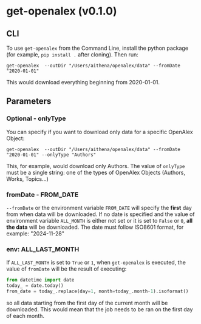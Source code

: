 # get-openalex (v0.1.0)

## CLI
To use `get-openalex` from the Command Line, install the python package (for example, `pip install .` after cloning). Then run:
```
get-openalex  --outDir "/Users/aithena/openalex/data" --fromDate "2020-01-01"
```
This would download everything beginning from 2020-01-01.

## Parameters
### Optional - onlyType
You can specify if you want to download only data for a specific OpenAlex Object:
```
get-openalex  --outDir "/Users/aithena/openalex/data" --fromDate "2020-01-01" --onlyType "Authors"
```
This, for example, would download only Authors.
The value of `onlyType` must be a single string:
one of the types of OpenAlex Objects (Authors, Works, Topics...)

### fromDate - FROM_DATE
`--fromDate` or the environment variable `FROM_DATE` will specify the **first** day from when data will be downloaded.
If no date is specified and the value of environment variable `ALL_MONTH` is either not set or it is set to `False` or `0`, **all the data** will be downloaded.
The date must follow ISO8601 format, for example: "2024-11-28"


### env: ALL_LAST_MONTH
If `ALL_LAST_MONTH` is set to `True` or `1`, when `get-openalex` is executed, the value of `fromDate` will be the result of executing:
```python
from datetime import date
today_ = date.today()
from_date = today_.replace(day=1, month=today_.month-1).isoformat()
```
so all data starting from the first day of the current month will be downloaded.
This would mean that the job needs to be ran on the first day of each month.
